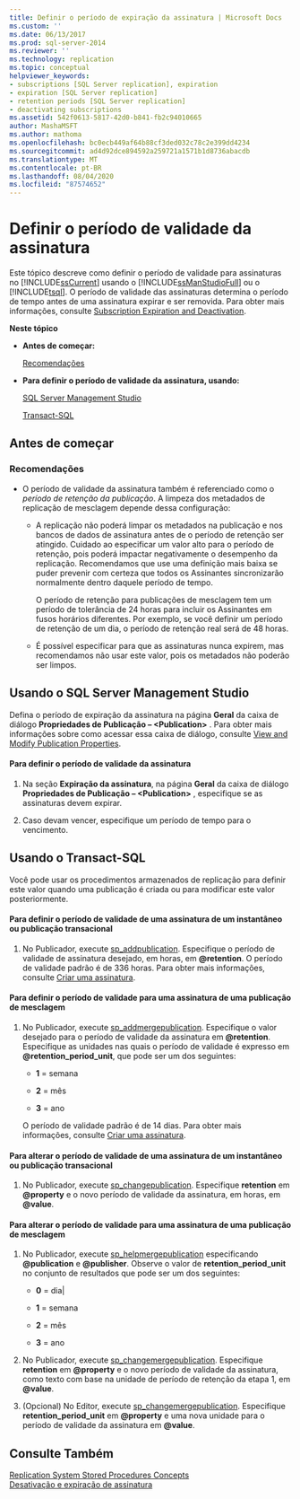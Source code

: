 ```yaml
---
title: Definir o período de expiração da assinatura | Microsoft Docs
ms.custom: ''
ms.date: 06/13/2017
ms.prod: sql-server-2014
ms.reviewer: ''
ms.technology: replication
ms.topic: conceptual
helpviewer_keywords:
- subscriptions [SQL Server replication], expiration
- expiration [SQL Server replication]
- retention periods [SQL Server replication]
- deactivating subscriptions
ms.assetid: 542f0613-5817-42d0-b841-fb2c94010665
author: MashaMSFT
ms.author: mathoma
ms.openlocfilehash: bc0ecb449af64b88cf3ded032c78c2e399dd4234
ms.sourcegitcommit: ad4d92dce894592a259721a1571b1d8736abacdb
ms.translationtype: MT
ms.contentlocale: pt-BR
ms.lasthandoff: 08/04/2020
ms.locfileid: "87574652"
---
```

# <a name="set-the-expiration-period-for-subscriptions"></a>Definir o período de validade da assinatura
  Este tópico descreve como definir o período de validade para assinaturas no [!INCLUDE[ssCurrent](../../../includes/sscurrent-md.md)] usando o [!INCLUDE[ssManStudioFull](../../../includes/ssmanstudiofull-md.md)] ou o [!INCLUDE[tsql](../../../includes/tsql-md.md)]. O período de validade das assinaturas determina o período de tempo antes de uma assinatura expirar e ser removida. Para obter mais informações, consulte [Subscription Expiration and Deactivation](../subscription-expiration-and-deactivation.md).  
  
 **Neste tópico**  
  
-   **Antes de começar:**  
  
     [Recomendações](#Recommendations)  
  
-   **Para definir o período de validade da assinatura, usando:**  
  
     [SQL Server Management Studio](#SSMSProcedure)  
  
     [Transact-SQL](#TsqlProcedure)  
  
##  <a name="before-you-begin"></a><a name="BeforeYouBegin"></a> Antes de começar  
  
###  <a name="recommendations"></a><a name="Recommendations"></a> Recomendações  
  
-   O período de validade da assinatura também é referenciado como o *período de retenção da publicação*. A limpeza dos metadados de replicação de mesclagem depende dessa configuração:  
  
    -   A replicação não poderá limpar os metadados na publicação e nos bancos de dados de assinatura antes de o período de retenção ser atingido. Cuidado ao especificar um valor alto para o período de retenção, pois poderá impactar negativamente o desempenho da replicação. Recomendamos que use uma definição mais baixa se puder prevenir com certeza que todos os Assinantes sincronizarão normalmente dentro daquele período de tempo.  
  
         O período de retenção para publicações de mesclagem tem um período de tolerância de 24 horas para incluir os Assinantes em fusos horários diferentes. Por exemplo, se você definir um período de retenção de um dia, o período de retenção real será de 48 horas.  
  
    -   É possível especificar para que as assinaturas nunca expirem, mas recomendamos não usar este valor, pois os metadados não poderão ser limpos.  
  
##  <a name="using-sql-server-management-studio"></a><a name="SSMSProcedure"></a> Usando o SQL Server Management Studio  
 Defina o período de expiração da assinatura na página **Geral** da caixa de diálogo **Propriedades de Publicação – \<Publication>** . Para obter mais informações sobre como acessar essa caixa de diálogo, consulte [View and Modify Publication Properties](view-and-modify-publication-properties.md).  
  
#### <a name="to-set-the-expiration-period-for-subscriptions"></a>Para definir o período de validade da assinatura  
  
1.  Na seção **Expiração da assinatura**, na página **Geral** da caixa de diálogo **Propriedades de Publicação – \<Publication>** , especifique se as assinaturas devem expirar.  
  
2.  Caso devam vencer, especifique um período de tempo para o vencimento.  
  
##  <a name="using-transact-sql"></a><a name="TsqlProcedure"></a> Usando o Transact-SQL  
 Você pode usar os procedimentos armazenados de replicação para definir este valor quando uma publicação é criada ou para modificar este valor posteriormente.  
  
#### <a name="to-set-the-expiration-period-for-a-subscription-to-a-snapshot-or-transactional-publication"></a>Para definir o período de validade de uma assinatura de um instantâneo ou publicação transacional  
  
1.  No Publicador, execute [sp_addpublication](/sql/relational-databases/system-stored-procedures/sp-addpublication-transact-sql). Especifique o período de validade de assinatura desejado, em horas, em **\@retention**. O período de validade padrão é de 336 horas. Para obter mais informações, consulte [Criar uma assinatura](create-a-publication.md).  
  
#### <a name="to-set-the-expiration-period-for-a-subscription-to-a-merge-publication"></a>Para definir o período de validade para uma assinatura de uma publicação de mesclagem  
  
1.  No Publicador, execute [sp_addmergepublication](/sql/relational-databases/system-stored-procedures/sp-addmergepublication-transact-sql). Especifique o valor desejado para o período de validade da assinatura em **\@retention**. Especifique as unidades nas quais o período de validade é expresso em **\@retention_period_unit**, que pode ser um dos seguintes:  
  
    -   **1** = semana  
  
    -   **2** = mês  
  
    -   **3** = ano  
  
     O período de validade padrão é de 14 dias. Para obter mais informações, consulte [Criar uma assinatura](create-a-publication.md).  
  
#### <a name="to-change-the-expiration-period-for-a-subscription-to-a-snapshot-or-transactional-publication"></a>Para alterar o período de validade de uma assinatura de um instantâneo ou publicação transacional  
  
1.  No Publicador, execute [sp_changepublication](/sql/relational-databases/system-stored-procedures/sp-changepublication-transact-sql). Especifique **retention** em **\@property** e o novo período de validade da assinatura, em horas, em **\@value**.  
  
#### <a name="to-change-the-expiration-period-for-a-subscription-to-a-merge-publication"></a>Para alterar o período de validade para uma assinatura de uma publicação de mesclagem  
  
1.  No Publicador, execute [sp_helpmergepublication](/sql/relational-databases/system-stored-procedures/sp-helpmergepublication-transact-sql) especificando **\@publication** e **\@publisher**. Observe o valor de **retention_period_unit** no conjunto de resultados que pode ser um dos seguintes:  
  
    -   **0** = dia|  
  
    -   **1** = semana  
  
    -   **2** = mês  
  
    -   **3** = ano  
  
2.  No Publicador, execute [sp_changemergepublication](/sql/relational-databases/system-stored-procedures/sp-changemergepublication-transact-sql). Especifique **retention** em **\@property** e o novo período de validade da assinatura, como texto com base na unidade de período de retenção da etapa 1, em **\@value**.  
  
3.  (Opcional) No Editor, execute [sp_changemergepublication](/sql/relational-databases/system-stored-procedures/sp-changemergepublication-transact-sql). Especifique **retention_period_unit** em **\@property** e uma nova unidade para o período de validade da assinatura em **\@value**.  
  
## <a name="see-also"></a>Consulte Também  
 [Replication System Stored Procedures Concepts](../concepts/replication-system-stored-procedures-concepts.md)   
 [Desativação e expiração de assinatura](../subscription-expiration-and-deactivation.md)  
  
  
